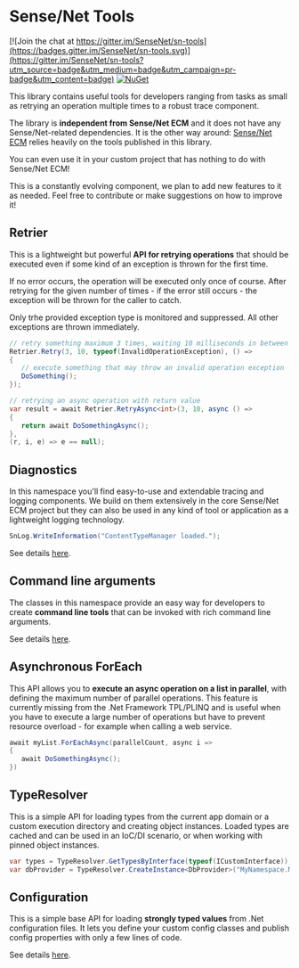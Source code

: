 # Sense/Net Tools

[![Join the chat at https://gitter.im/SenseNet/sn-tools](https://badges.gitter.im/SenseNet/sn-tools.svg)](https://gitter.im/SenseNet/sn-tools?utm_source=badge&utm_medium=badge&utm_campaign=pr-badge&utm_content=badge)
[![NuGet](https://img.shields.io/nuget/v/SenseNet.Tools.svg)](https://www.nuget.org/packages/SenseNet.Tools)

This library contains useful tools for developers ranging from tasks as small as retrying an operation multiple times to a robust trace component.

The library is **independent from Sense/Net ECM** and it does not have any Sense/Net-related dependencies. It is the other way around: [Sense/Net ECM](https://github.com/SenseNet/sensenet) relies heavily on the tools published in this library.

You can even use it in your custom project that has nothing to do with Sense/Net ECM!

This is a constantly evolving component, we plan to add new features to it as needed. Feel free to contribute or make suggestions on how to improve it!

## Retrier
This is a lightweight but powerful **API for retrying operations** that should be executed even if some kind of an exception is thrown for the first time.

If no error occurs, the operation will be executed only once of course. After retrying for the given number of times - if the error still occurs - the exception will be thrown for the caller to catch. 

Only trhe provided exception type is monitored and suppressed. All other exceptions are thrown immediately.

````csharp
// retry something maximum 3 times, waiting 10 milliseconds in between
Retrier.Retry(3, 10, typeof(InvalidOperationException), () =>
{
   // execute something that may throw an invalid operation exception
   DoSomething();
});

// retrying an async operation with return value
var result = await Retrier.RetryAsync<int>(3, 10, async () =>
{
   return await DoSomethingAsync();
},
(r, i, e) => e == null);
````

## Diagnostics
In this namespace you'll find easy-to-use and extendable tracing and logging components. We build on them extensively in the core Sense/Net ECM project but they can also be used in any kind of tool or application as a lightweight logging technology.

```csharp
SnLog.WriteInformation("ContentTypeManager loaded.");
```

See details [here](src/SenseNet.Tools/Diagnostics/Readme.md).

## Command line arguments
The classes in this namespace provide an easy way for developers to create **command line tools** that can be invoked with rich command line arguments.

See details [here](src/SenseNet.Tools/Tools/CommandLineArguments/Readme.md).

## Asynchronous ForEach
This API allows you to **execute an async operation on a list in parallel**, with defining the maximum number of parallel operations. This feature is currently missing from the .Net Framework TPL/PLINQ and is useful when you have to execute a large number of operations but have to prevent resource overload - for example when calling a web service.
````csharp
await myList.ForEachAsync(parallelCount, async i =>
{
   await DoSomethingAsync();
})
````

## TypeResolver
This is a simple API for loading types from the current app domain or a custom execution directory and creating object instances. Loaded types are cached and can be used in an IoC/DI scenario, or when working with pinned object instances.
````csharp
var types = TypeResolver.GetTypesByInterface(typeof(ICustomInterface));
var dbProvider = TypeResolver.CreateInstance<DbProvider>("MyNamespace.MyDbProvider");
````

## Configuration
This is a simple base API for loading **strongly typed values** from .Net configuration files. It lets you define your custom config classes and publish config properties with only a few lines of code.

See details [here](src/SenseNet.Tools/Configuration/Readme.md).